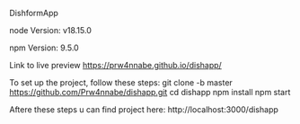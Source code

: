 DishformApp

node Version: v18.15.0

npm Version: 9.5.0

Link to live preview https://prw4nnabe.github.io/dishapp/

To set up the project, follow these steps:
  git clone -b master https://github.com/Prw4nnabe/dishapp.git
  cd dishapp
  npm install
  npm start

Aftere these steps u can find project here:
  http://localhost:3000/dishapp

